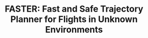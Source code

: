 ---
title: "FASTER: Fast and Safe Trajectory Planner for Flights in Unknown Environments"
authors: "Jesus Tordesillas, Brett T. Lopez, Michael Everett, Jonathan P. How"
venue: "IEEE Transactions on Robotics and Automation (TRO)"
year: "2021"
status: "accepted"
arxiv: "https://arxiv.org/pdf/2001.04420.pdf"
official_link: ""
doi: ""
volume: ""
number: ""
pages: ""
publisher: ""
month: "12"
address: "N/A"
type: "journal"
school: "N/A"
awards: "N/A"
notes: ""
include_on_website: true
image: "jesus_ijrr.gif"
links_to_code: "https://github.com/mit-acl/faster"
links_to_video: "https://www.youtube.com/watch?v=fkkkgomkX10"
collection: publications
permalink: /publication/2021-12-Jesus20_TRO.html
---